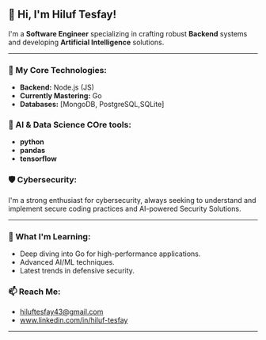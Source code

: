 
## 👋 Hi, I'm Hiluf Tesfay!

I'm a **Software Engineer** specializing in crafting robust **Backend** systems and developing **Artificial Intelligence** solutions.

---

### 🚀 My Core Technologies:
* **Backend:** Node.js (JS)
* **Currently Mastering:** Go
* **Databases:** [MongoDB, PostgreSQL,SQLite]

### 🧠 AI & Data Science COre tools:
* **python**
*  **pandas**
*  **tensorflow**

### 🛡️ Cybersecurity:
I'm a strong enthusiast for cybersecurity, always seeking to understand and implement secure coding practices and AI-powered Security Solutions.

---

### 🌱 What I'm Learning:
* Deep diving into Go for high-performance applications.
* Advanced AI/ML techniques.
* Latest trends in defensive security.

### 📫 Reach Me:
* hiluftesfay43@gmail.com
* www.linkedin.com/in/hiluf-tesfay

---
